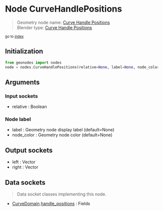 
# Node CurveHandlePositions

> Geometry node name: [Curve Handle Positions](https://docs.blender.org/manual/en/latest/modeling/geometry_nodes/curve/curve_handle_position.html)<br>
  Blender type: [Curve Handle Positions](https://docs.blender.org/api/current/bpy.types.GeometryNodeInputCurveHandlePositions.html)
  
<sub>go to [index](/docs/index.md)</sub>

## Initialization

```python
from geonodes import nodes
node = nodes.CurveHandlePositions(relative=None, label=None, node_color=None)
```



## Arguments


### Input sockets

- relative : Boolean

### Node label

- label : Geometry node display label (default=None)
- node_color : Geometry node color (default=None)

## Output sockets

- left : Vector
- right : Vector

## Data sockets

> Data socket classes implementing this node.
  
  
- [CurveDomain](/docs/CurveDomain.md).[handle_positions](/docs/CurveDomain.md#handle_positions) : Fields
  
